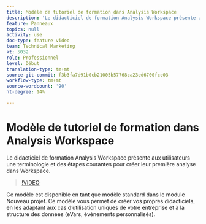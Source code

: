 ```yaml
---
title: Modèle de tutoriel de formation dans Analysis Workspace
description: 'Le didacticiel de formation Analysis Workspace présente aux utilisateurs une terminologie et des étapes courantes pour créer leur première analyse dans Workspace. '
feature: Panneaux
topics: null
activity: use
doc-type: feature video
team: Technical Marketing
kt: 5032
role: Professionnel
level: Début
translation-type: tm+mt
source-git-commit: f3b3fa7d91b0cb21005b57768ca23ed6700fcc03
workflow-type: tm+mt
source-wordcount: '90'
ht-degree: 14%

---
```



# Modèle de tutoriel de formation dans Analysis Workspace

Le didacticiel de formation Analysis Workspace présente aux utilisateurs une terminologie et des étapes courantes pour créer leur première analyse dans Workspace.

>[!VIDEO](https://video.tv.adobe.com/v/33773/?quality=12)

Ce modèle est disponible en tant que modèle standard dans le module Nouveau projet. Ce modèle vous permet de créer vos propres didacticiels, en les adaptant aux cas d’utilisation uniques de votre entreprise et à la structure des données (eVars, événements personnalisés).
